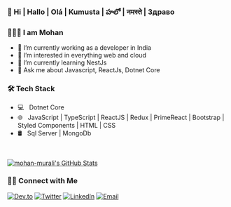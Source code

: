 ### 👋 Hi | Hallo | Olá | Kumusta | హలో | नमस्ते | Здраво
### 👨🏻‍💻 I am Mohan
- 🔭 I’m currently working as a developer in India
- 👀 I’m interested in everything web and cloud
- 🌱 I’m currently learning NestJs
- 💬 Ask me about Javascript, ReactJs, Dotnet Core


<h3>🛠 Tech Stack</h3>

- 💻 &nbsp; Dotnet Core
- 🌐 &nbsp; JavaScript | TypeScript | ReactJS | Redux | PrimeReact | Bootstrap | Styled Components | HTML | CSS 
- 🛢 &nbsp; Sql Server | MongoDb

<br/>

[![mohan-murali's GitHub Stats](https://github-readme-stats.vercel.app/api?username=mohan-murali&show_icons=true)](https://github.com/mohan-murali)

<h3> 🤝🏻 Connect with Me </h3>

<p align="left">
<a href="https://dev.to/_mohanmurali"><img alt="Dev.to" src="https://img.shields.io/badge/Dev.to-gray?style=flat-square&logo=dev-to"></a>
<a href="https://twitter.com/_MohanMurali" target="blank"><img alt="Twitter" src="https://img.shields.io/badge/twitter-gray?style=flat-square&logo=twitter"/></a>  
<a href="https://www.linkedin.com/in/mohan-murali-b-m-24903864/"><img alt="LinkedIn" src="https://img.shields.io/badge/LinkedIn-gray?style=flat-square&logo=linkedin"></a>
<a href="mailto:mohanmuralid28@gmail.com"><img alt="Email" src="https://img.shields.io/badge/Email-mohanmuralid28@gmail.com-blue?style=flat-square&logo=gmail"></a>
</p>
<!--
**mohan-murali/mohan-murali** is a ✨ _special_ ✨ repository because its `README.md` (this file) appears on your GitHub profile.

Here are some ideas to get you started:

- 🔭 I’m currently working on ...
- 🌱 I’m currently learning ...
- 👯 I’m looking to collaborate on ...
- 🤔 I’m looking for help with ...
- 💬 Ask me about ...
- 📫 How to reach me: ...
- 😄 Pronouns: ...
- ⚡ Fun fact: ...
-->
